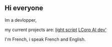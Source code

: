 ## Hi everyone

Im a devlopper,

my current projects are:
[light script](https://github.com/Pokecraft-exe/Light-Script)
[LCorp AI dev'](https://discord.gg/RhsJ35rd3E)

I'm French, i speak French and English.
